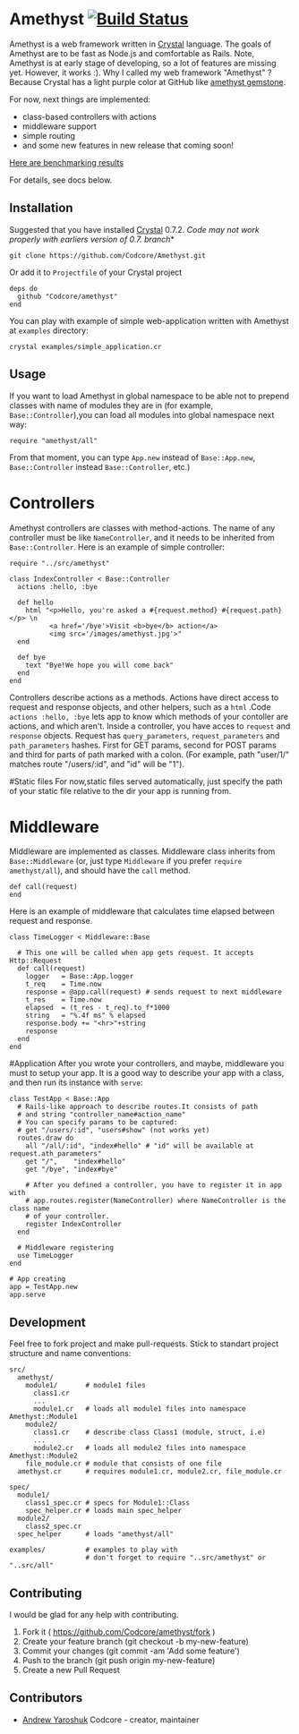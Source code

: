 # Amethyst [![Build Status](https://travis-ci.org/Codcore/Amethyst.svg)](https://travis-ci.org/Codcore/Amethyst)

Amethyst is a web framework written in [Crystal](https://github.com/manastech/crystal) language. The goals of Amethyst are to be fast as Node.js and comfortable as Rails. Note, Amethyst is at early stage of developing, so a lot of features are missing yet. However, it works :). Why I called my web framework "Amethyst" ? Because Crystal  has a light purple color at GitHub like [amethyst gemstone](http://en.wikipedia.org/wiki/Amethyst).

For now, next things are implemented:
- class-based controllers with actions
- middleware support
- simple routing
- and some new features in new release that coming soon!

[Here are benchmarking results](https://gist.github.com/Codcore/0c7a331b69eed542fb78)

For details, see docs below.

## Installation

Suggested that you have installed [Crystal](https://github.com/manastech/crystal) 0.7.2. **Code may not work properly with earliers version of 0.7.* branch**
```
git clone https://github.com/Codcore/Amethyst.git
```

Or add it to `Projectfile` of your Crystal project

```crystal
deps do
  github "Codcore/amethyst"
end
```
You can play with example of simple web-application written with Amethyst at ```examples``` directory:
```
crystal examples/simple_application.cr
```
## Usage

If you want to load Amethyst in global namespace to be able not to prepend classes with name of modules they are in (for example, ```Base::Controller```),you can load all modules into global namespace next way:
```crystal
require "amethyst/all"
```
From that moment, you can type ```App.new``` instead of ```Base::App.new```, ```Base::Controller``` instead ```Base::Controller```, etc.)

# Controllers
Amethyst controllers are classes with method-actions. The name of any controller must be like ```NameController```,
and it needs to be inherited from ```Base::Controller```. Here is an example of simple controller:

```crystal
require "../src/amethyst"

class IndexController < Base::Controller
  actions :hello, :bye

  def hello
    html "<p>Hello, you're asked a #{request.method} #{request.path}</p> \n
          <a href='/bye'>Visit <b>bye</b> action</a>
          <img src='/images/amethyst.jpg'>"
  end

  def bye
    text "Bye!We hope you will come back"
  end
end
```
Controllers describe actions as a methods. Actions have direct access to request and response objects, and other helpers, such as a ```html``` .Code ```actions :hello, :bye``` lets app to know which methods of your contoller are actions, and which aren't. Inside a controller, you have acces to ```request``` and ```response``` objects. Request has ```query_parameters```, ```request_parameters``` and ```path_parameters``` hashes. First for GET params, second for POST params and third for parts of path marked with a colon. (For example, path "user/1/" matches route "/users/:id", and "id" will be "1").

#Static files
For now,static files served automatically, just specify the path of your static file relative to the dir your app is running from.

# Middleware
Middleware are implemented as classes. Middleware class inherits from ```Base::Middleware``` (or, just type ```Middleware``` if you prefer ```require amethyst/all```), and should have the ```call``` method.
```crystal
def call(request)
end
```
 Here is an example of middleware that calculates time elapsed between request and response.

```crystal
class TimeLogger < Middleware::Base

  # This one will be called when app gets request. It accepts Http::Request
  def call(request)
    logger   = Base::App.logger
    t_req    = Time.now
    response = @app.call(request) # sends request to next middleware
    t_res    = Time.now
    elapsed  = (t_res - t_req).to_f*1000
    string   = "%.4f ms" % elapsed
    response.body += "<hr>"+string
    response
  end
end
```

#Application
After you wrote your controllers, and maybe, middleware you must to setup your app. It is a good way to describe your app with a class, and then run its instance with ```serve```:

```crystal
class TestApp < Base::App
  # Rails-like approach to describe routes.It consists of path
  # and string "controller_name#action_name"
  # You can specify params to be captured:
  # get "/users/:id", "users#show" (not works yet)
  routes.draw do
    all "/all/:id", "index#hello" # "id" will be available at request.ath_parameters"
    get "/",    "index#hello"
    get "/bye", "index#bye"

    # After you defined a controller, you have to register it in app with
    # app.routes.register(NameController) where NameController is the class name
    # of your controller.
    register IndexController
  end

  # Middleware registering
  use TimeLogger
end

# App creating
app = TestApp.new
app.serve
```

## Development

Feel free to fork project and make pull-requests. Stick to standart project structure and name conventions:

    src/
      amethyst/
        module1/       # module1 files
          class1.cr
          ...
          module1.cr   # loads all module1 files into namespace Amethyst::Module1
        module2/
          class1.cr    # describe class Class1 (module, struct, i.e)
          ...
          module2.cr   # loads all module2 files into namespace Amethyst::Module2
        file_module.cr # module that consists of one file
      amethyst.cr      # requires module1.cr, module2.cr, file_module.cr

    spec/
      module1/
        class1_spec.cr # specs for Module1::Class
        spec_helper.cr # loads main spec_helper
      module2/
        class2_spec.cr
      spec_helper      # loads "amethyst/all"

    examples/          # examples to play with
                       # don't forget to require "..src/amethyst" or "..src/all"



## Contributing

I would be glad for any help with contributing.

1. Fork it ( https://github.com/Codcore/amethyst/fork )
2. Create your feature branch (git checkout -b my-new-feature)
3. Commit your changes (git commit -am 'Add some feature')
4. Push to the branch (git push origin my-new-feature)
5. Create a new Pull Request


## Contributors

- [Andrew Yaroshuk](https://github.com/[your-github-name]) Codcore - creator, maintainer
